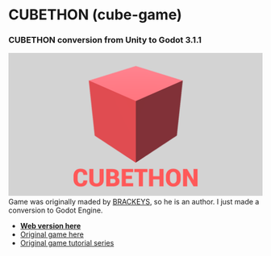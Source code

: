 # CUBETHON (cube-game)
### CUBETHON conversion from Unity to Godot 3.1.1
![GitHub Logo](boot-splash.png)
Game was originally maded by [BRACKEYS](https://www.youtube.com/user/Brackeys), so he is an author. I just made a conversion to Godot Engine.
* [**Web version here**](https://darkpro1337.github.io/Cube-Game/)
* [Original game here](http://devassets.com/assets/how-to-make-a-video-game/)
* [Original game tutorial series](https://www.youtube.com/playlist?list=PLPV2KyIb3jR53Jce9hP7G5xC4O9AgnOuL)
